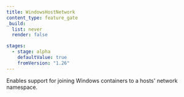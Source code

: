 ```yaml
---
title: WindowsHostNetwork
content_type: feature_gate
_build:
  list: never
  render: false

stages:
  - stage: alpha 
    defaultValue: true
    fromVersion: "1.26"
---
```

Enables support for joining Windows containers to a hosts' network namespace.
